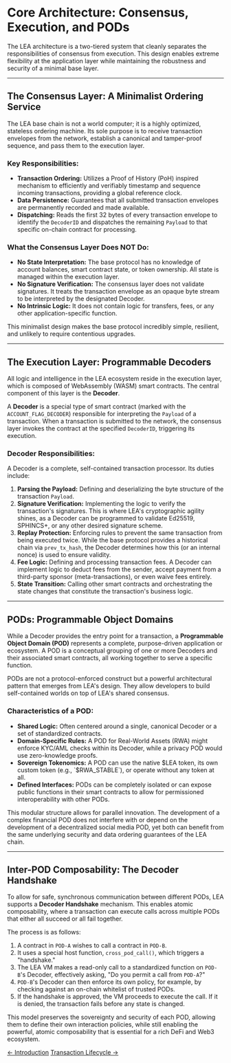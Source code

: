 # Core Architecture: Consensus, Execution, and PODs

The LEA architecture is a two-tiered system that cleanly separates the responsibilities of consensus from execution. This design enables extreme flexibility at the application layer while maintaining the robustness and security of a minimal base layer.

---

## The Consensus Layer: A Minimalist Ordering Service

The LEA base chain is not a world computer; it is a highly optimized, stateless ordering machine. Its sole purpose is to receive transaction envelopes from the network, establish a canonical and tamper-proof sequence, and pass them to the execution layer.

### Key Responsibilities:
- **Transaction Ordering:** Utilizes a Proof of History (PoH) inspired mechanism to efficiently and verifiably timestamp and sequence incoming transactions, providing a global reference clock.
- **Data Persistence:** Guarantees that all submitted transaction envelopes are permanently recorded and made available.
- **Dispatching:** Reads the first 32 bytes of every transaction envelope to identify the `DecoderID` and dispatches the remaining `Payload` to that specific on-chain contract for processing.

### What the Consensus Layer Does NOT Do:
- **No State Interpretation:** The base protocol has no knowledge of account balances, smart contract state, or token ownership. All state is managed within the execution layer.
- **No Signature Verification:** The consensus layer does not validate signatures. It treats the transaction envelope as an opaque byte stream to be interpreted by the designated Decoder.
- **No Intrinsic Logic:** It does not contain logic for transfers, fees, or any other application-specific function.

This minimalist design makes the base protocol incredibly simple, resilient, and unlikely to require contentious upgrades.

---

## The Execution Layer: Programmable Decoders

All logic and intelligence in the LEA ecosystem reside in the execution layer, which is composed of WebAssembly (WASM) smart contracts. The central component of this layer is the **Decoder**.

A **Decoder** is a special type of smart contract (marked with the `ACCOUNT_FLAG_DECODER`) responsible for interpreting the `Payload` of a transaction. When a transaction is submitted to the network, the consensus layer invokes the contract at the specified `DecoderID`, triggering its execution.

### Decoder Responsibilities:
A Decoder is a complete, self-contained transaction processor. Its duties include:
1.  **Parsing the Payload:** Defining and deserializing the byte structure of the transaction `Payload`.
2.  **Signature Verification:** Implementing the logic to verify the transaction's signatures. This is where LEA's cryptographic agility shines, as a Decoder can be programmed to validate Ed25519, SPHINCS+, or any other desired signature scheme.
3.  **Replay Protection:** Enforcing rules to prevent the same transaction from being executed twice. While the base protocol provides a historical chain via `prev_tx_hash`, the Decoder determines how this (or an internal nonce) is used to ensure validity.
4.  **Fee Logic:** Defining and processing transaction fees. A Decoder can implement logic to deduct fees from the sender, accept payment from a third-party sponsor (meta-transactions), or even waive fees entirely.
5.  **State Transition:** Calling other smart contracts and orchestrating the state changes that constitute the transaction's business logic.

---

## PODs: Programmable Object Domains

While a Decoder provides the entry point for a transaction, a **Programmable Object Domain (POD)** represents a complete, purpose-driven application or ecosystem. A POD is a conceptual grouping of one or more Decoders and their associated smart contracts, all working together to serve a specific function.

PODs are not a protocol-enforced construct but a powerful architectural pattern that emerges from LEA's design. They allow developers to build self-contained worlds on top of LEA's shared consensus.

### Characteristics of a POD:
- **Shared Logic:** Often centered around a single, canonical Decoder or a set of standardized contracts.
- **Domain-Specific Rules:** A POD for Real-World Assets (RWA) might enforce KYC/AML checks within its Decoder, while a privacy POD would use zero-knowledge proofs.
- **Sovereign Tokenomics:** A POD can use the native $LEA token, its own custom token (e.g., `$RWA_STABLE`), or operate without any token at all.
- **Defined Interfaces:** PODs can be completely isolated or can expose public functions in their smart contracts to allow for permissioned interoperability with other PODs.

This modular structure allows for parallel innovation. The development of a complex financial POD does not interfere with or depend on the development of a decentralized social media POD, yet both can benefit from the same underlying security and data ordering guarantees of the LEA chain.

---

## Inter-POD Composability: The Decoder Handshake

To allow for safe, synchronous communication between different PODs, LEA supports a **Decoder Handshake** mechanism. This enables atomic composability, where a transaction can execute calls across multiple PODs that either all succeed or all fail together.

The process is as follows:
1.  A contract in `POD-A` wishes to call a contract in `POD-B`.
2.  It uses a special host function, `cross_pod_call()`, which triggers a "handshake."
3.  The LEA VM makes a read-only call to a standardized function on `POD-B`'s Decoder, effectively asking, "Do you permit a call from `POD-A`?"
4.  `POD-B`'s Decoder can then enforce its own policy, for example, by checking against an on-chain whitelist of trusted PODs.
5.  If the handshake is approved, the VM proceeds to execute the call. If it is denied, the transaction fails before any state is changed.

This model preserves the sovereignty and security of each POD, allowing them to define their own interaction policies, while still enabling the powerful, atomic composability that is essential for a rich DeFi and Web3 ecosystem.

<div class="nav-buttons">
  <a class="prev" href="/introduction/">← Introduction</a>
  <a class="next" href="/transaction_lifecycle/">Transaction Lifecycle →</a>
</div>